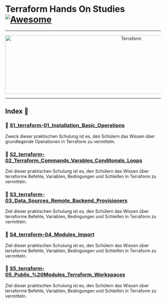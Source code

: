 Terraform Hands On Studies  [![Awesome](https://cdn.rawgit.com/sindresorhus/awesome/d7305f38d29fed78fa85652e3a63e154dd8e8829/media/badge.svg)](https://github.com/sindresorhus/awesome)
===============
<hr>

<p align="center">
    <img alt="Terraform" src="https://upload.wikimedia.org/wikipedia/commons/thumb/0/04/Terraform_Logo.svg/512px-Terraform_Logo.svg.png?20181016201549" height="190" width="800">
</p>
<hr>

## Index 📜

### 🔖 [S1_terraform-01_Installation_Basic_Operations](https://github.com/Yakuphan-world/DevOps-Hands-on-Trainings/tree/main/Terraform/S1_terraform-01_Installation_Basic_Operations)
Zweck dieser praktischen Schulung ist es, den Schülern das Wissen über grundlegende Operationen in Terraform zu vermitteln.

### 🔖 [S2_terraform-02_Terraform_Commands_Varables_Conditonals_Loops](https://github.com/Yakuphan-world/DevOps-Hands-on-Trainings/tree/main/Terraform/S2_terraform-02_Terraform_Commands_Varables_Conditonals_Loops)
Ziel dieser praktischen Schulung ist es, den Schülern das Wissen über terraforme Befehle, Variablen, Bedingungen und Schleifen in Terraform zu vermitteln.

### 🔖 [S3_terraform-03_Data_Sources_Remote_Backend_Provisioners](https://github.com/Yakuphan-world/DevOps-Hands-on-Trainings/tree/main/Terraform/S3_terraform-03_Data_Sources_Remote_Backend_Provisioners)
Ziel dieser praktischen Schulung ist es, den Schülern das Wissen über terraforme Befehle, Variablen, Bedingungen und Schleifen in Terraform zu vermitteln.

### 🔖 [S4_terraform-04_Modules_Import](https://github.com/Yakuphan-world/DevOps-Hands-on-Trainings/tree/main/Terraform/S4_terraform-04_Modules_Import)
Ziel dieser praktischen Schulung ist es, den Schülern das Wissen über terraforme Befehle, Variablen, Bedingungen und Schleifen in Terraform zu vermitteln.

### 🔖 [S5_terraform-05_Publis_%20Modules_Terraform_Workspaces](https://github.com/Yakuphan-world/DevOps-Hands-on-Trainings/tree/main/Terraform/S5_terraform-05_Publis_%20Modules_Terraform_Workspaces)
Ziel dieser praktischen Schulung ist es, den Schülern das Wissen über terraforme Befehle, Variablen, Bedingungen und Schleifen in Terraform zu vermitteln.
